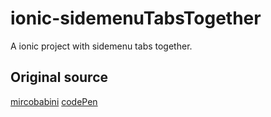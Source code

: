 ionic-sidemenuTabsTogether
=====================

A ionic project with sidemenu tabs together.

## Original source
[mircobabini](https://github.com/mircobabini/ionic-sidemenu-tabs-together)
[codePen](http://codepen.io/mircobabini/pen/gLkli?editors=101)
